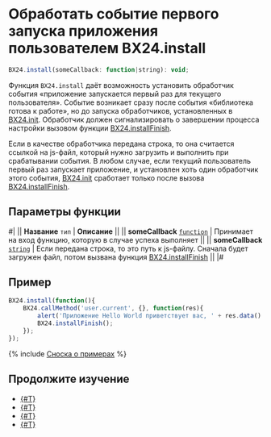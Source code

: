# Обработать событие первого запуска приложения пользователем BX24.install

```js
BX24.install(someCallback: function|string): void;
```

Функция `BX24.install` даёт возможность установить обработчик события «приложение запускается первый раз для текущего пользователя». Событие возникает сразу после события «библиотека готова к работе», но до запуска обработчиков, установленных в [BX24.init](./bx24-init.md). Обработчик должен сигнализировать о завершении процесса настройки вызовом функции [BX24.installFinish](./bx24-install-finish.md).

Если в качестве обработчика передана строка, то она считается ссылкой на js-файл, который нужно загрузить и выполнить при срабатывании события. В любом случае, если текущий пользователь первый раз запускает приложение, и установлен хоть один обработчик этого события, [BX24.init](./bx24-init.md) сработает только после вызова [BX24.installFinish](./bx24-install-finish.md).

## Параметры функции

#|
|| **Название**
`тип` | **Описание** ||
|| **someCallback**
[`function`](../../../api-reference/data-types.md) | Принимает на вход функцию, которую в случае успеха выполняет ||
|| **someCallback**
[`string`](../../../api-reference/data-types.md)  | Если передана строка, то это путь к js-файлу. Сначала будет загружен файл, потом вызвана функция [BX24.installFinish](./bx24-install-finish.md) ||
|#


## Пример

```js
BX24.install(function(){
    BX24.callMethod('user.current', {}, function(res){
        alert('Приложение Hello World приветствует вас, ' + res.data().NAME + '!');
        BX24.installFinish();
    });
});
```

{% include [Сноска о примерах](../../../_includes/examples.md) %}

## Продолжите изучение

- [{#T}](./bx24-init.md)
- [{#T}](./bx24-install-finish.md)
- [{#T}](./bx24-get-auth.md)
- [{#T}](./bx24-refresh-auth.md)